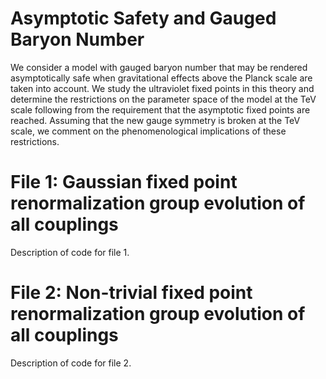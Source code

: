 # Asymptotic Safety and Gauged Baryon Number
We consider a model with gauged baryon number that may be rendered asymptotically safe when gravitational effects above the Planck scale are taken into account. We study the ultraviolet fixed points in this theory and determine the restrictions on the parameter space of the model at the TeV scale following from the requirement that the asymptotic fixed points are reached. Assuming that the new gauge symmetry is broken at the TeV scale, we comment on the phenomenological implications of these restrictions.
# File 1: Gaussian fixed point renormalization group evolution of all couplings
Description of code for file 1.
# File 2: Non-trivial fixed point renormalization group evolution of all couplings
Description of code for file 2.
